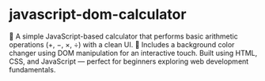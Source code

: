 # javascript-dom-calculator
🧮 A simple JavaScript-based calculator that performs basic arithmetic operations (+, −, ×, ÷) with a clean UI. 🎨 Includes a background color changer using DOM manipulation for an interactive touch. Built using HTML, CSS, and JavaScript — perfect for beginners exploring web development fundamentals.
